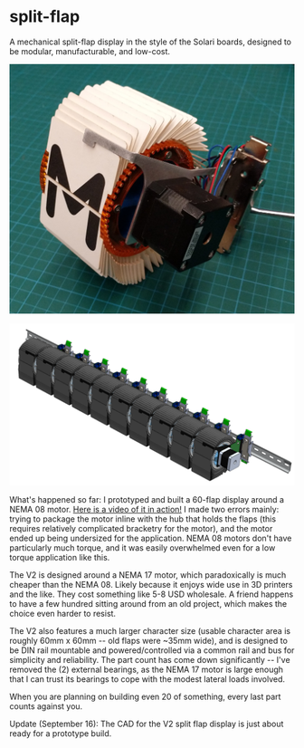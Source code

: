 # split-flap
A mechanical split-flap display in the style of the Solari boards, designed to be modular, manufacturable, and low-cost.

![An assembled module, sans PCB, off of DIN rail.](https://github.com/asteli/split-flap/raw/master/character_module_nema17/process/Module_20191217.jpg)

![A 10-module wide section of a split-flap display](https://github.com/asteli/split-flap/raw/master/character_module_nema17/process/10gang_dinrailmounted_july30.PNG)

What's happened so far:
I prototyped and built a 60-flap display around a NEMA 08 motor. [Here is a video of it in action!](https://youtu.be/AlwcM3Y5v3c) I made two errors mainly: trying to package the motor inline with the hub that holds the flaps (this requires relatively complicated bracketry for the motor), and the motor ended up being undersized for the application. NEMA 08 motors don't have particularly much torque, and it was easily overwhelmed even for a low torque application like this.

The V2 is designed around a NEMA 17 motor, which paradoxically is much cheaper than the NEMA 08. Likely because it enjoys wide use in 3D printers and the like. They cost something like 5-8 USD wholesale. A friend happens to have a few hundred sitting around from an old project, which makes the choice even harder to resist.

The V2 also features a much larger character size (usable character area is roughly 60mm x 60mm -- old flaps were ~35mm wide), and is designed to be DIN rail mountable and powered/controlled via a common rail and bus for simplicity and reliability. The part count has come down significantly -- I've removed the (2) external bearings, as the NEMA 17 motor is large enough that I can trust its bearings to cope with the modest lateral loads involved.

When you are planning on building even 20 of something, every last part counts against you.
 
Update (September 16):
The CAD for the V2 split flap display is just about ready for a prototype build.
